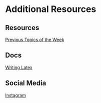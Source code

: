 # Additional Resources
## Resources
[Previous Topics of the Week](previous-tow)
## Docs
[Writing Latex](latex-jekyll)
## Social Media
[Instagram](about:blank)